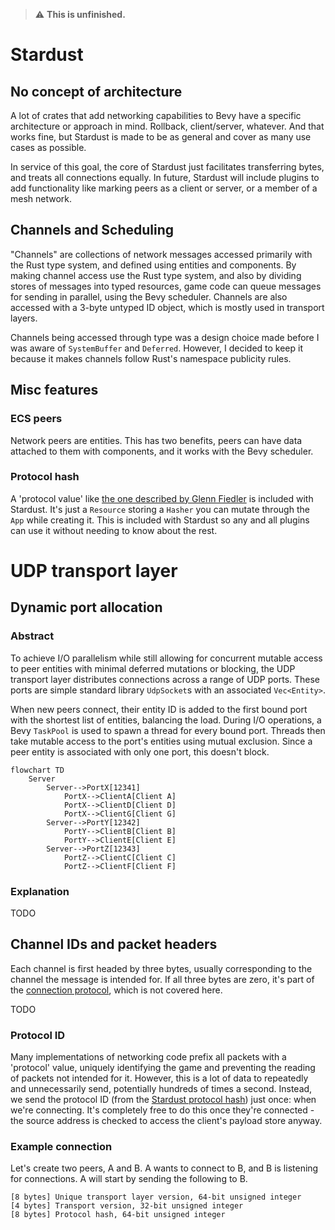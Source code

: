 > :warning: **This is unfinished.**

# Stardust
## No concept of architecture
A lot of crates that add networking capabilities to Bevy have a specific architecture or approach in mind. Rollback, client/server, whatever. And that works fine, but Stardust is made to be as general and cover as many use cases as possible.

In service of this goal, the core of Stardust just facilitates transferring bytes, and treats all connections equally. In future, Stardust will include plugins to add functionality like marking peers as a client or server, or a member of a mesh network.

## Channels and Scheduling
"Channels" are collections of network messages accessed primarily with the Rust type system, and defined using entities and components. By making channel access use the Rust type system, and also by dividing stores of messages into typed resources, game code can queue messages for sending in parallel, using the Bevy scheduler. Channels are also accessed with a 3-byte untyped ID object, which is mostly used in transport layers.

Channels being accessed through type was a design choice made before I was aware of `SystemBuffer` and `Deferred`. However, I decided to keep it because it makes channels follow Rust's namespace publicity rules.

## Misc features
### ECS peers
Network peers are entities. This has two benefits, peers can have data attached to them with components, and it works with the Bevy scheduler.
### Protocol hash
A 'protocol value' like [the one described by Glenn Fiedler](https://www.gafferongames.com/post/virtual_connection_over_udp/) is included with Stardust. It's just a `Resource` storing a `Hasher` you can mutate through the `App` while creating it. This is included with Stardust so any and all plugins can use it without needing to know about the rest.

# UDP transport layer
## Dynamic port allocation
### Abstract
To achieve I/O parallelism while still allowing for concurrent mutable access to peer entities with minimal deferred mutations or blocking, the UDP transport layer distributes connections across a range of UDP ports. These ports are simple standard library `UdpSocket`s with an associated `Vec<Entity>`.

When new peers connect, their entity ID is added to the first bound port with the shortest list of entities, balancing the load. During I/O operations, a Bevy `TaskPool` is used to spawn a thread for every bound port. Threads then take mutable access to the port's entities using mutual exclusion. Since a peer entity is associated with only one port, this doesn't block.

```mermaid
flowchart TD
    Server
        Server-->PortX[12341]
            PortX-->ClientA[Client A]
            PortX-->ClientD[Client D]
            PortX-->ClientG[Client G]
        Server-->PortY[12342]
            PortY-->ClientB[Client B]
            PortY-->ClientE[Client E]
        Server-->PortZ[12343]
            PortZ-->ClientC[Client C]
            PortZ-->ClientF[Client F]
```

### Explanation
TODO

## Channel IDs and packet headers
Each channel is first headed by three bytes, usually corresponding to the channel the message is intended for. If all three bytes are zero, it's part of the [connection protocol](#connection-protocol), which is not covered here.

TODO

### Protocol ID
Many implementations of networking code prefix all packets with a 'protocol' value, uniquely identifying the game and preventing the reading of packets not intended for it. However, this is a lot of data to repeatedly and unnecessarily send, potentially hundreds of times a second. Instead, we send the protocol ID (from the [Stardust protocol hash](#protocol-hash)) just once: when we're connecting. It's completely free to do this once they're connected - the source address is checked to access the client's payload store anyway.

### Example connection
Let's create two peers, A and B. A wants to connect to B, and B is listening for connections. A will start by sending the following to B.

```
[8 bytes] Unique transport layer version, 64-bit unsigned integer
[4 bytes] Transport version, 32-bit unsigned integer
[8 bytes] Protocol hash, 64-bit unsigned integer
```